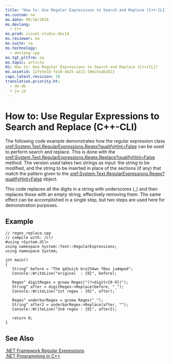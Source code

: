```yaml
---
title: "How to: Use Regular Expressions to Search and Replace (C++-CLI)"
ms.custom: na
ms.date: 09/18/2016
ms.devlang: 
  - C++
ms.prod: visual-studio-dev14
ms.reviewer: na
ms.suite: na
ms.technology: 
  - devlang-cpp
ms.tgt_pltfrm: na
ms.topic: article
H1: How to: Use Regular Expressions to Search and Replace (C++/CLI)
ms.assetid: 12fe3e18-fe10-4b25-a221-19dc5eab3821
caps.latest.revision: 10
translation.priority.ht: 
  - de-de
  - ja-jp
---
```

# How to: Use Regular Expressions to Search and Replace (C++-CLI)
The following code example demonstrates how the regular expression class <xref:System.Text.RegularExpressions.Regex?qualifyHint=False> can be used to perform search and replace. This is done with the <xref:System.Text.RegularExpressions.Regex.Replace?qualifyHint=False> method. The version used takes two strings as input: the string to be modified, and the string to be inserted in place of the sections (if any) that match the pattern given to the <xref:System.Text.RegularExpressions.Regex?qualifyHint=False> object.  
  
 This code replaces all the digits in a string with underscores (_) and then replaces those with an empty string, effectively removing them. The same effect can be accomplished in a single step, but two steps are used here for demonstration purposes.  
  
## Example  
  
```  
// regex_replace.cpp  
// compile with: /clr  
#using <System.dll>  
using namespace System::Text::RegularExpressions;  
using namespace System;  
  
int main()  
{  
   String^ before = "The q43uick bro254wn f0ox ju4mped";  
   Console::WriteLine("original  : {0}", before);  
  
   Regex^ digitRegex = gcnew Regex("(?<digit>[0-9])");  
   String^ after = digitRegex->Replace(before, "_");  
   Console::WriteLine("1st regex : {0}", after);  
  
   Regex^ underbarRegex = gcnew Regex("_");  
   String^ after2 = underbarRegex->Replace(after, "");  
   Console::WriteLine("2nd regex : {0}", after2);  
  
   return 0;  
}  
```  
  
## See Also  
 [.NET Framework Regular Expressions](assetId:///521b3f6d-f869-42e1-93e5-158c54a6895d)   
 [.NET Programming in C++](../vs140/.NET-Programming-with-C---CLI--Visual-C---.md)